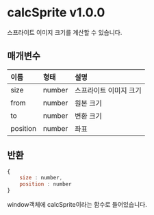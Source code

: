# calcSprite v1.0.0
스프라이트 이미지 크기를 계산할 수 있습니다.

## 매개변수

이름 | 형태 | 설명
| :---- | :-- | :-- |
size | number | 스프라이트 이미지 크기
from | number | 원본 크기
to | number | 변환 크기
position | number | 좌표

## 반환
````javascript
{
    size : number,
	position : number
}
````
window객체에 calcSprite이라는 함수로 들어있습니다.